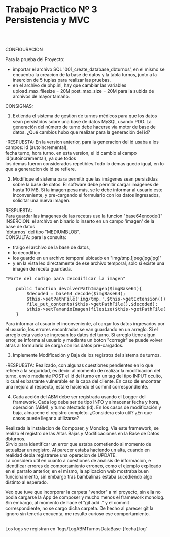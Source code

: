 <h1>Trabajo Practico Nº 3<br>
Persistencia y MVC</h1><br><br>

CONFIGURACION

Para la prueba del Proyecto: 
- importar el archivo SQL '001_create_database_dbturnos', en el mismo se encuentra la creacion
de la base de datos y la tabla turnos, junto a la insercion de 5 tuplas para realizar las pruebas. 
- en el archivo de php.ini, hay que cambiar las variables 
upload_max_filesize = 20M 
post_max_size  = 20M
para la subida de archivos de mayor tamaño.

CONSIGNAS: 

1) Extienda el sistema de gestión de turnos médicos para que los datos sean persistidos sobre
una base de datos MySQL usando PDO. La generación del número de turno debe hacerse vía
motor de base de datos. ¿Qué cambios hubo que realizar para la generación del id?

-RESPUESTA: En la version anterior, para la generacion del id usaba a los campos: id (autoincremental),<br>
fecha turno, hora turno. en esta version, el id cambio al campo id(autoincremental), ya que todos <br>
los demas fueron considerados repetibles.Todo lo demas quedo igual, en lo que a generacion de id se refiere.<br> 

2) Modifique el sistema para permitir que las imágenes sean persistidas sobre la base de datos. El
software debe permitir cargar imágenes de hasta 10 MB. Si la imagen pesa más, se le debe
informar al usuario este inconveniente, y pre-cargando el formulario con los datos ingresados,
solicitar una nueva imagen.

RESPUESTA: <br>
Para guardar las imagenes de las recetas use la funcion "base64encode()"<br>
INSERCION: el archivo en binario lo inserto en un campo 'imagen' de la base de datos<br>
'dbturnos' del tipo "MEDIUMBLOB". <br>
CONSULTA: para la consulta:<br>
- traigo el archivo de la base de datos,
- lo decodifico 
- los guardo en un archivo temporal ubicado en "img/tmp.[jpeg/jpg/jpg]" 
- y en la vista leo directamente de ese archivo temporal, solo si existe una imagen
de receta guardada. 

<pre>
"Parte del codigo para decodificar la imagen"

    public function devolverPathImagen($imgBase64){
        $decoded = base64_decode($imgBase64);
        $this->setPathFile('img/tmp.'.$this->getExtension());
        file_put_contents($this->getPathFile(),$decoded);
        $this->setTamanioImagen(filesize($this->getPathFile()));
    }
</pre>

Para informar al usuario el inconveniente, al cargar los datos ingresados por el usuario, los errores
encontrados se van guardando en un arreglo. Si el arreglo esta vacio se ingresan los datos del turno.
Si arreglo tiene algun error, se informa al usuario y mediante un boton "corregir" se puede volver atras
al formulario de carga con los datos pre-cargados.


3) Implemente Modificación y Baja de los registros del sistema de turnos.

-RESPUESTA: Realizado, con algunas cuestiones pendientes en lo que refiere a la seguridad, es decir:
al momento de realizar la modificacion del turno, envio mediante POST el id del turno
en un tag del tipo INPUT oculto, lo cual es bastante vulnerable en la capa del cliente. 
En caso de encontrar una mejora al respecto, estare haciendo el commit correspondiente.

4) Cada acción del ABM debe ser registrada usando el Logger del framework. Cada log debe ser
de tipo INFO y almacenar fecha y hora, operación (ABM), y turno afectado (id). En los casos de
modificación y baja, almacene el registro completo. ¿Considera esto util? ¿En que casos puede
llegar a utilizarse?<br>

Realizada la instalacion de Composer, y Monolog. Via este framework, se realizo el registro de las Altas Bajas y Modificaciones en la Base de Datos dbturnos. <br>
Sirvio para identificar un error que estaba cometiendo al momento de actualizar un registro. Al parecer estaba haciendo un alta, cuando en realidad debia registrarse una operacion de UPDATE. <br>
La considero util en cuanto a cuestiones de analisis de informacion, e identificar errores de comportamiento erroneo, como el ejemplo explicado en el parrafo anterior, en el mismo, la aplicacion web mostraba buen funcionamiento, sin embargo tras bambalinas estaba sucediendo algo distinto al esperado. <br>

Veo que tuve que incorporar la carpeta "vendor" a mi proyecto, sin ella no podia cargarse la App de composer y mucho menos el framework monolog. <br>
Sin embargo, al momento de hace el "git add ." y el commit correspondiente, no se cargo dicha carpeta. De hecho al parecer git la ignoro sin tenerla encuenta, me resulto curioso ese comportamiento.<br><br>

Los logs se registran en 'logs/LogABMTurnosDataBase-[fecha].log' 
